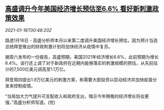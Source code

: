 <!--1610931324000-->
[高盛调升今年美国经济增长预估至6.6% 看好新刺激政策效果](https://cn.reuters.com/article/goldman-sachs-forecast-usa-0116-sat-idCNKBS29N01Q)
------

<div><i>2021-01-18T00:48:20Z</i></div><p>路透1月16日 - 高盛分析师本月以来第二度调升美国经济增长预估，因为预计当选总统拜登推出的财政刺激计划将加快经济从疫情中复苏。</p><p>据周六发布的一份报告，高盛预期，美国2021年经济增长6.6%，此前预期为增长6.4%。该行还上调了对于新政府在近期内能够落实的刺激规模的预估，从先前估计的7,500亿美元调高至1.1万亿。</p><p>拜登周四提出1.9万亿美元的刺激方案，称需要大胆投资以启动经济并加快疫苗分发来控制疫情。</p><p>“当局加大力气提升可支配收入和政府支出，暗示今年稍晚的经济增长将会更强，”高盛分析师写道。(完)</p>
